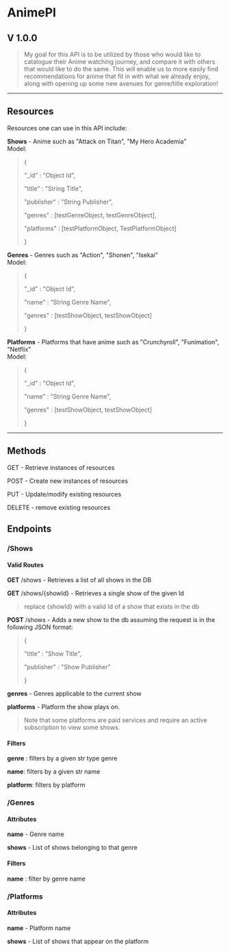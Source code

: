# AnimePI
## V 1.0.0

> My goal for this API is to be utilized by those who would like to catalogue their Anime watching journey, and compare it with others that would like to do the same. This will enable us to more easily find recommendations for anime that fit in with what we already enjoy, along with opening up some new avenues for genre/title exploration!

***
## Resources
Resources one can use in this API include: 

**Shows** - Anime such as "Attack on Titan", "My Hero Academia"<br>
Model:
> {
>
>"_id" : "Object Id",
>
>"title" : "String Title",
>
>"publisher" : "String Publisher",
>
>"genres" : [testGenreObject, testGenreObject],
>
>"platforms" : [testPlatformObject, TestPlatformObject]
>
>}

**Genres** - Genres such as "Action", "Shonen", "Isekai"<br>
Model:
> {
>
>"_id" : "Object Id",
>
>"name" : "String Genre Name",
>
>"genres" : [testShowObject, testShowObject]
>
>}

**Platforms** - Platforms that have anime such as "Crunchyroll", "Funimation", "Netflix"<br>
Model:
> {
>
>"_id" : "Object Id",
>
>"name" : "String Genre Name",
>
>"genres" : [testShowObject, testShowObject]
>
>}
***
## Methods
GET - Retrieve instances of resources

POST - Create new instances of resources

PUT - Update/modify existing resources

DELETE - remove existing resources 

## Endpoints 

### /Shows

#### Valid Routes

**GET** /shows - Retrieves a list of all shows in the DB

**GET** /shows/{showId} - Retrieves a single show of the given Id
>replace {showId} with a valid Id of a show that exists in the db

**POST** /shows - Adds a new show to the db assuming the request is in the following JSON format:
>{
>
>    "title" : "Show Title",
>
>    "publisher" : "Show Publisher"
>
>}

**genres** - Genres applicable to the current show

**platforms** - Platform the show plays on.
> Note that some platforms are paid services and require an active subscription to view some shows. 

#### Filters 

**genre** : filters by a given str type genre

**name**: filters by a given str name

**platform**: filters by platform


### /Genres

#### Attributes

**name** - Genre name

**shows** - List of shows belonging to that genre

#### Filters

**name** : filter by genre name

### /Platforms

#### Attributes

**name** - Platform name

**shows** - List of shows that appear on the platform







